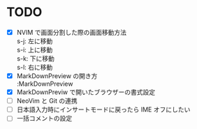 # TODO

- [x] NVIM で画面分割した際の画面移動方法  
       s-j: 左に移動  
       s-i: 上に移動  
       s-k: 下に移動  
       s-l: 右に移動
- [x] MarkDownPreview の開き方  
       :MarkDownPreview
- [x] MarkDownPreviw で開いたブラウザーの書式設定
- [ ] NeoVim と Git の連携
- [ ] 日本語入力時にインサートモードに戻ったら IME オフにしたい
- [ ] 一括コメントの設定

